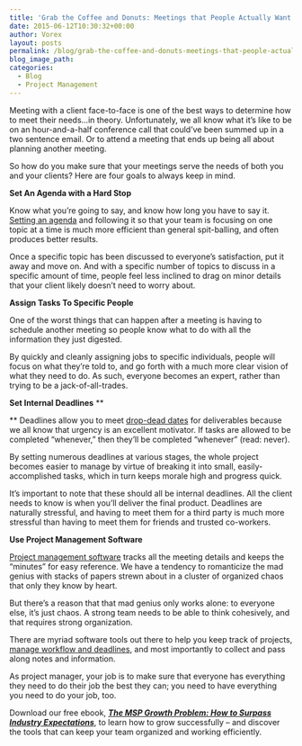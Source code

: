 ```yaml
---
title: 'Grab the Coffee and Donuts: Meetings that People Actually Want To Attend'
date: 2015-06-12T10:30:32+00:00
author: Vorex
layout: posts
permalink: /blog/grab-the-coffee-and-donuts-meetings-that-people-actually-want-to-attend/
blog_image_path:
categories:
  - Blog
  - Project Management
---
```

Meeting with a client face-to-face is one of the best ways to determine how to meet their needs&#8230;in theory. Unfortunately, we all know what it&#8217;s like to be on an hour-and-a-half conference call that could&#8217;ve been summed up in a two sentence email. Or to attend a meeting that ends up being all about planning another meeting.<!--more-->

So how do you make sure that your meetings serve the needs of both you and your clients? Here are four goals to always keep in mind.

**Set An Agenda with a Hard Stop**

Know what you&#8217;re going to say, and know how long you have to say it. <a href="http://fourhourworkweek.com/2007/08/16/the-not-to-do-list-9-habits-to-stop-now/" target="_blank">Setting an agenda</a> and following it so that your team is focusing on one topic at a time is much more efficient than general spit-balling, and often produces better results.

Once a specific topic has been discussed to everyone&#8217;s satisfaction, put it away and move on. And with a specific number of topics to discuss in a specific amount of time, people feel less inclined to drag on minor details that your client likely doesn&#8217;t need to worry about.

**Assign Tasks To Specific People**

One of the worst things that can happen after a meeting is having to schedule another meeting so people know what to do with all the information they just digested.

By quickly and cleanly assigning jobs to specific individuals, people will focus on what they&#8217;re told to, and go forth with a much more clear vision of what they need to do. As such, everyone becomes an expert, rather than trying to be a jack-of-all-trades.

**Set Internal Deadlines** **

** Deadlines allow you to meet <a href="http://adsubculture.com/articles/2011/2/23/managing-the-drop-dead-date.html" target="_blank">drop-dead dates</a> for deliverables because we all know that urgency is an excellent motivator. If tasks are allowed to be completed &#8220;whenever,&#8221; then they&#8217;ll be completed &#8220;whenever&#8221; (read: never).

By setting numerous deadlines at various stages, the whole project becomes easier to manage by virtue of breaking it into small, easily-accomplished tasks, which in turn keeps morale high and progress quick.

It&#8217;s important to note that these should all be internal deadlines. All the client needs to know is when you&#8217;ll deliver the final product. Deadlines are naturally stressful, and having to meet them for a third party is much more stressful than having to meet them for friends and trusted co-workers.

**Use Project Management Software**

[Project management software](http://www.vorex.com/product/online-project-management/) tracks all the meeting details and keeps the &#8220;minutes&#8221; for easy reference. We have a tendency to romanticize the mad genius with stacks of papers strewn about in a cluster of organized chaos that only they know by heart.

But there&#8217;s a reason that that mad genius only works alone: to everyone else, it&#8217;s just chaos. A strong team needs to be able to think cohesively, and that requires strong organization.

There are myriad software tools out there to help you keep track of projects, [manage workflow and deadlines](http://www.vorex.com/take-your-digital-organization-higher-with-a-cloud-based-solution/), and most importantly to collect and pass along notes and information.

As project manager, your job is to make sure that everyone has everything they need to do their job the best they can; you need to have everything you need to do your job, too.

Download our free ebook, [**_The MSP Growth Problem: How to Surpass Industry Expectations_**](http://vorex.hs-sites.com/the-msp-growth-problem-how-to-surpass-industry-expectations), to learn how to grow successfully &#8211; and discover the tools that can keep your team organized and working efficiently.

